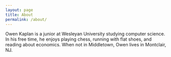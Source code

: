 ```yaml
---
layout: page
title: About
permalink: /about/
---
```


Owen Kaplan is a junior at Wesleyan University studying computer science. In his free time, he enjoys playing chess, running with flat shoes, and reading about economics. When not in Middletown, Owen lives in Montclair, NJ.
